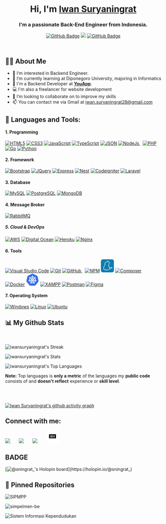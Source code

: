<h1 align="center">Hi, I'm <a href="https://github.com/iwansuryaningrat">Iwan Suryaningrat</a></h1>

<h3 align="center">I'm a passionate Back-End Engineer from Indonesia.</h3>

<p align="center">
        <a href="https://github.com/iwansuryaningrat?tab=followers"><img src="https://img.shields.io/github/followers/iwansuryaningrat?label=Followers&style=social" alt="GitHub Badge"></a>
        <a href="https://github.com/Meghna-DAS/github-profile-views-counter"><img src="https://komarev.com/ghpvc/?username=iwansuryaningrat"></a>
        <a href="https://github.com/iwansuryaningrat"><img src="https://img.shields.io/github/stars/iwansuryaningrat?style=social" alt="GitHub Badge"></a>
</p>

<br/>

## 🙋‍♂️ About Me

- 👀 I’m interested in Backend Engineer.
- 🌱 I’m currently learning at Diponegoro University, majoring in Informatics
- 🏢 I'm a Backend Developer at <a href="https://youapp.ai/">**YouApp**</a>.
- 💻 I'm also a freelancer for website development
- 💞️ I’m looking to collaborate on to improve my skills
- 📫 You can contact me via Gmail at <a href="mailto:iwan.suryaningrat28@gmail.com?">iwan.suryaningrat28@gmail.com</a>
  <br/>

## 🚀 Languages and Tools:

#### 1. Programming

<p align="left"> 
    <!-- HTML New -->
    <a href="https://developer.mozilla.org/en-US/docs/Web/HTML?retiredLocale=id" target="_blank"><img src="https://edent.github.io/SuperTinyIcons/images/svg/html5.svg" width="42" title="HTML5" /></a>
    <!-- CSS New -->
    <a href="https://developer.mozilla.org/en-US/docs/Web/CSS?retiredLocale=id" target="_blank"><img src="https://edent.github.io/SuperTinyIcons/images/svg/css3.svg" width="42" title="CSS3"/></a>
    <!-- JavaScript New -->
    <a href="https://www.javascript.com/" target="_blank"><img src="https://edent.github.io/SuperTinyIcons/images/svg/javascript.svg" width="42" title="JavaScript" /></a>
    <!-- TypeScript -->
    <a href="https://www.typescriptlang.org/" target="_blank"><img src="https://edent.github.io/SuperTinyIcons/images/svg/typescript.svg" width="42" title="TypeScript" /></a>
    <!-- JSON New -->
    <a href="https://www.json.org/json-en.html" target="_blank"><img src="https://edent.github.io/SuperTinyIcons/images/svg/json.svg" width="42" title="JSON" /></a>
    <!-- Node.js -->
    <a style="padding-right:8px;" href="https://nodejs.org" target="_blank"> <img src="https://github.com/gilbarbara/logos/blob/main/logos/nodejs-icon.svg" width="36" title="NodeJs" /> </a>
    <!-- PHP New -->
    <a href="https://www.php.net/" target="_blank"><img src="https://edent.github.io/SuperTinyIcons/images/svg/php.svg" width="42" title="PHP" /></a>
    <!-- Golang -->
    <a href="https://go.dev/" target="_blank"><img src="https://edent.github.io/SuperTinyIcons/images/svg/go.svg" width="42" title="Go" /></a>
    <!-- Python -->
    <a href="https://www.python.org/" target="_blank"><img src="https://edent.github.io/SuperTinyIcons/images/svg/python.svg" width="42" title="Python" /></a>

</p>

#### 2. Framework

<p align="left">
    <!-- Bootstrap New -->
    <a href="https://getbootstrap.com" target="_blank"><img src="https://img.icons8.com/external-tal-revivo-color-tal-revivo/96/000000/external-bootstrap-a-free-and-open-source-css-framework-logo-color-tal-revivo.png" width="42" title="Bootstrap"/></a> 
    <!-- JQuery -->
    <a href="https://jquery.com/" target="_blank" rel="noreferrer"><img src="https://raw.githubusercontent.com/danielcranney/readme-generator/main/public/icons/skills/jquery-colored.svg" width="42" height="42" alt="JQuery" title="JQuery" /></a> 
    <!-- ExpressJS -->
    <a href="https://expressjs.com/" target="_blank" rel="noreferrer"><img src="https://raw.githubusercontent.com/danielcranney/readme-generator/main/public/icons/skills/express-colored.svg" width="42" height="42" alt="Express" title="ExpressJS" /></a>
    <!-- NestJS -->
    <a href="https://nestjs.com/" target="_blank" rel="noreferrer"><img src="https://raw.githubusercontent.com/danielcranney/readme-generator/main/public/icons/skills/nestjs-colored.svg" width="42" height="42" alt="Nest" title="NestJS" /></a>
    <!-- CodeIgniter New -->
    <a href="https://codeigniter.com/" target="_blank"><img src="https://img.icons8.com/external-tal-revivo-color-tal-revivo/96/000000/external-codeigniter-is-an-open-source-software-rapid-development-web-framework-logo-color-tal-revivo.png" width="42" title="Codeigniter"/></a>
    <!-- Laravel -->
    <a href="https://laravel.com/" target="_blank"><img src="https://edent.github.io/SuperTinyIcons/images/svg/laravel.svg" width="42" title="Laravel"/></a>
</p>

#### 3. Database

<p align="left"> 
    <!-- MySQL -->
    <a href="https://www.mysql.com/" target="_blank" rel="noreferrer"><img src="https://raw.githubusercontent.com/danielcranney/readme-generator/main/public/icons/skills/mysql-colored.svg" width="42" height="42" alt="MySQL" title="MySQL"/></a>
    <!-- PostgreSQL -->
    <a href="https://www.postgresql.org/" target="_blank" rel="noreferrer"><img src="https://raw.githubusercontent.com/danielcranney/readme-generator/main/public/icons/skills/postgresql-colored.svg" width="42" height="42" alt="PostgreSQL" title="PostgreSQL"/></a>
    <!-- MongoDB -->
    <a style="padding-right:8px;" href="https://www.mongodb.com/" target="_blank"> <img src="https://img.icons8.com/color/48/000000/mongodb.png" width="42" title="MongoDB" /> </a>
</p>

#### 4. Message Broker

<p align="left">
    <!-- Rabbit MQ -->
    <a href="https://www.rabbitmq.com/" target="_blank" rel="noreferrer"><img src="https://www.vectorlogo.zone/logos/rabbitmq/rabbitmq-icon.svg" width="42" height="42" alt="RabbitMQ" title="RabbitMQ"/></a>
</p>

##### 5. Cloud & DevOps

<p align="left">
    <!-- AWS -->
    <a href="https://aws.amazon.com/" target="_blank"><img src="https://github.com/gilbarbara/logos/blob/main/logos/aws.svg" width="42" title="AWS" /></a>
    <!-- Digital Ocean -->
    <a href="https://www.digitalocean.com/" target="_blank"><img src="https://edent.github.io/SuperTinyIcons/images/svg/digitalocean.svg" width="42" title="Digital Ocean" /></a>
    <!-- Heroku -->
    <a href="https://www.heroku.com/" target="_blank"><img src="https://edent.github.io/SuperTinyIcons/images/svg/heroku.svg" width="42" title="Heroku" /></a>
    <!-- NGINX -->
    <a href="http://nginx.org/" target="_blank"><img src="https://edent.github.io/SuperTinyIcons/images/svg/nginx.svg" width="42" title="Nginx" /></a>
</p>

#### 6. Tools

<p align="left">
    <!-- VS Code New -->
    <a href="https://code.visualstudio.com/" target="_blank"><img src="https://edent.github.io/SuperTinyIcons/images/svg/visualstudiocode.svg" width="42" title="Visual Studio Code" /></a>
    <!-- Git New -->
    <a href="https://git-scm.com/" target="_blank"><img src="https://edent.github.io/SuperTinyIcons/images/svg/git.svg" width="42" title="Git"/></a> 
    <!-- GitHub -->
    <a style="padding-right:8px;" href="https://github.com/" target="_blank"> <img src="https://edent.github.io/SuperTinyIcons/images/svg/github.svg" width="42" title="GitHub" /> </a> 
    <!-- NPM New -->
    <a href="https://www.npmjs.com/" target="_blank"><img src="https://edent.github.io/SuperTinyIcons/images/svg/npm.svg" width="42" title="NPM" /></a>
    <!-- YARN New -->
    <a href="https://yarnpkg.com/" target="_blank"><img src="./assets/yarn.svg" width="42" title="YARN" /></a>
    <!-- Composer -->
    <a style="padding-right:8px;" href="https://getcomposer.org/" target="_blank"> <img src="https://github.com/gilbarbara/logos/blob/main/logos/composer.svg" width="32" title="Composer" /> </a>
    <!-- Docker -->
    <a href="https://www.docker.com/" target="_blank"><img src="https://edent.github.io/SuperTinyIcons/images/svg/docker.svg" width="42" title="Docker" /></a> 
    <!-- Kubernetes -->
    <a href="https://kubernetes.io/id/" target="_blank"><img src="https://github.com/gilbarbara/logos/blob/main/logos/kubernetes.svg" width="42" title="Kubernetes" /></a> 
    <!-- XAMPP -->
    <a href="https://www.apachefriends.org/" target="_blank"><img src="https://github.com/gilbarbara/logos/blob/main/logos/xampp.svg" width="42" title="XAMPP" /></a>
    <!-- Postman -->
    <a href="https://www.postman.com/" target="_blank" rel="noreferrer"><img src="https://github.com/gilbarbara/logos/blob/main/logos/postman-icon.svg" width="42" height="42" alt="Postman" title="Postman"/></a>
    <!-- Figma -->
    <a href="https://www.figma.com/" target="_blank" rel="noreferrer"><img src="https://raw.githubusercontent.com/danielcranney/readme-generator/main/public/icons/skills/figma-colored.svg" width="42" height="42" alt="Figma" title="Figma"/></a>
</p>

#### 7. Operating System

<p align="left">
    <!-- Windows -->
    <a href="https://www.microsoft.com/" target="_blank"><img src="https://edent.github.io/SuperTinyIcons/images/svg/windows.svg" width="42" title="Windows"/></a>
    <!-- Linux -->
    <a href="https://www.linux.org/" target="_blank"><img src="https://edent.github.io/SuperTinyIcons/images/svg/linux.svg" width="42" title="Linux"/></a>
    <!-- Ubuntu -->
    <a href="https://ubuntu.com/" target="_blank"><img src="https://edent.github.io/SuperTinyIcons/images/svg/ubuntu.svg" width="42" title="Ubuntu"/></a>

</p>

## 📊 My Github Stats

<br/>

![iwansuryaningrat's Streak](https://github-readme-streak-stats.herokuapp.com/?user=iwansuryaningrat&theme=tokyonight&hide_border=true)

![iwansuryaningrat's Stats](https://github-readme-stats.vercel.app/api?username=iwansuryaningrat&theme=tokyonight&show_icons=true&hide_border=true&count_private=true)

![iwansuryaningrat's Top Languages](https://github-readme-stats.vercel.app/api/top-langs/?username=iwansuryaningrat&theme=tokyonight&show_icons=true&hide_border=true&layout=compact)

<b>Note:</b> Top languages is <b>only a metric</b> of the languages my <b>public code</b> consists of and <b>doesn't reflect</b> experience or <b>skill level</b>.

<br/>
<br/>

[![Iwan Suryaningrat's github activity graph](https://github-readme-activity-graph.cyclic.app/graph?username=iwansuryaningrat&theme=tokyo-night)](https://github.com/iwansuryaningrat/github-readme-activity-graph)

## Connect with me:

<p align="left">

<a style="padding-right:24px;" href = "https://www.linkedin.com/in/iwan-suryaningrat/"><img src="https://edent.github.io/SuperTinyIcons/images/svg/linkedin.svg" width="42px"/></a>
<a style="padding-right:24px;" href = "https://www.instagram.com/sningrat_/"><img src="https://edent.github.io/SuperTinyIcons/images/svg/instagram.svg" width="42px"/></a>
<a style="padding-right:24px;" href = "https://twitter.com/tagtitikkoma"><img src="https://edent.github.io/SuperTinyIcons/images/svg/twitter.svg" width="42px"/></a>
<a style="padding-right:24px;" href = "https://www.showwcase.com/iwansuryaningrat"><img src="./assets/devdotto.svg" width="42px"/></a>

</p>

## BADGE

[![@sningrat_'s Holopin board](https://holopin.me/sningrat_)](https://holopin.io/@sningrat_)

<!-- Pinned Repo -->

## 📌 Pinned Repositories

![SIPMPP](https://github-readme-stats.vercel.app/api/pin/?username=iwansuryaningrat&repo=SIPMPP-Apps&theme=tokyonight)

![simpelmen-be](https://github-readme-stats.vercel.app/api/pin/?username=iwansuryaningrat&repo=simpelmen-be&theme=tokyonight)

![Sistem Informasi Kependudukan](https://github-readme-stats.vercel.app/api/pin/?username=iwansuryaningrat&repo=Sistem-informasi-kependudukan&theme=tokyonight)
